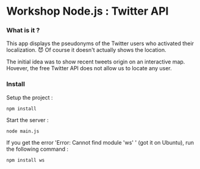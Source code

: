 # Workshop Node.js : Twitter API

### What is it ?
This app displays the pseudonyms of the Twitter users who activated their localization. 😈
Of course it doesn't actually shows the location.

The initial idea was to show recent tweets origin on an interactive map. 
Hovever, the free Twitter API does not allow us to locate any user.

### Install

Setup the project :
````
npm install
````

Start the server :
````
node main.js
````

If you get the error 'Error: Cannot find module 'ws'
' (got it on Ubuntu), run the following command :
````
npm install ws
````